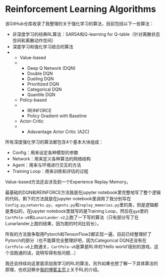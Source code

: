 # Reinforcement Learning Algorithms

该GitHub仓库收录了我整理的关于强化学习的算法，目前包括以下一些算法：

- 非深度学习的经典RL算法：SARSA和Q-learning for Q-table（针对离散状态空间和离散动作空间）
- 深度学习和强化学习结合的算法
- - Value-based
  - - Deep Q Network (DQN)
    - Double DQN
    - Dueling DQN
    - Prioritized DQN
    - Categorical DQN
    - Quantile DQN
  - Policy-based
  - - REINFORCE
    - Policy Gradient with Baseline
  - Actor-Critic
  - - Adavantage Actor Critic (A2C)

所有深度强化学习的算法都包含4个基本大块组成：

- Config：用来设定各种模型的参数
- Network：用来定义各种算法的网络结构
- Agent：用来与环境进行交互的方法
- Training Loop：用来训练和评估的过程

Value-based方法还会涉及到一个Experience Replay Memory。

最基础的DQN和REINFORCE方法我是在jupyter notebook里完整地写了整个逻辑的代码，剩下的方法就是在jupyter notebook里调用了我分别写在`Config.py`,`networks.py`，`agents.py`和`replay_memories.py`里的类，但是逻辑都是类似的，在jupyter notebook里就写的是Training Loop，然后在`gym`里的`CartPole-v0`和`LunarLander-v2`上跑了一下写的算法（只有部分写了在Lunarlander上跑的结果，因为跑的时间比较长）。

所有的方法我争取用Pytorch和TensorFlow2都实现一遍，目前已经整理好了Pytorch的部分（也不能算完全整理好吧，因为Categorical DQN还没有在`CartPole-v0`上跑通关，`CartPole-v0`是算是RL中的‘Hello world’级别的游戏，这个没跑通的话，说明写得有些问题...）

我还会持续向这里面添加我学习的RL的算法，另外如果也想了解一下具体算法的原理，也欢迎移步[我的博客主页](https://leyuanheart.github.io/)上关于RL的介绍。